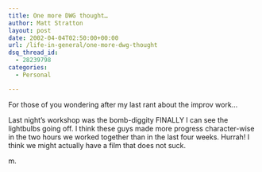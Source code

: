 ```yaml
---
title: One more DWG thought…
author: Matt Stratton
layout: post
date: 2002-04-04T02:50:00+00:00
url: /life-in-general/one-more-dwg-thought
dsq_thread_id:
  - 28239798
categories:
  - Personal

---
```

For those of you wondering after my last rant about the improv work&#8230;

Last night&#8217;s workshop was the bomb-diggity FINALLY I can see the lightbulbs going off. I think these guys made more progress character-wise in the two hours we worked together than in the last four weeks. Hurrah! I think we might actually have a film that does not suck.

m.